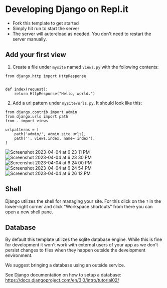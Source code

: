 # Developing Django on Repl.it

- Fork this template to get started
- Simply hit run to start the server
- The server will autoreload as needed. You don't need to restart the server manually.

## Add your first view

1. Create a file under `mysite` named `views.py` with the following contents:

```
from django.http import HttpResponse


def index(request):
    return HttpResponse("Hello, world.")
```

2. Add a url pattern under `mysite/urls.py`. It should look like this:

```
from django.contrib import admin
from django.urls import path
from . import views

urlpatterns = [
    path('admin/', admin.site.urls),
    path('', views.index, name='index'),
]
```

![Screenshot 2023-04-04 at 6 23 11 PM](https://user-images.githubusercontent.com/82832791/229797750-ed10e082-9502-4597-923b-1c8d17ce4d1a.png)
![Screenshot 2023-04-04 at 6 23 30 PM](https://user-images.githubusercontent.com/82832791/229797835-2ee3d25f-19fb-4f58-97f0-ad5d6ce46a4e.png)
![Screenshot 2023-04-04 at 6 24 00 PM](https://user-images.githubusercontent.com/82832791/229797971-1ae775a3-ef07-46f0-bf9d-f10574acfc66.png)
![Screenshot 2023-04-04 at 6 24 54 PM](https://user-images.githubusercontent.com/82832791/229798200-041c8cb6-0e4c-479b-80af-010027ab5bb7.png)
![Screenshot 2023-04-04 at 6 26 12 PM](https://user-images.githubusercontent.com/82832791/229798592-83dd060b-d1cb-4064-a03b-2a4a3be93bcd.png)


## Shell

Django utilizes the shell for managing your site. For this click on the `?` in the lower-right corner and click "Workspace shortcuts" from there you can open a new shell pane. 

## Database

By default this template utilizes the sqlite database engine. While this is fine for development it won't work with external users of your app as we don't persist changes to files when they happen outside the development environment. 

We suggest bringing a database using an outside service. 

See Django documentation on how to setup a database: https://docs.djangoproject.com/en/3.0/intro/tutorial02/

